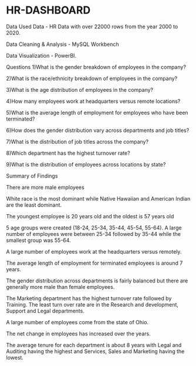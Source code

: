 # HR-DASHBOARD
Data Used
Data - HR Data with over 22000 rows from the year 2000 to 2020.

Data Cleaning & Analysis - MySQL Workbench

Data Visualization - PowerBI.

Questions
1)What is the gender breakdown of employees in the company?

2)What is the race/ethnicity breakdown of employees in the company?

3)What is the age distribution of employees in the company?

4)How many employees work at headquarters versus remote locations?

5)What is the average length of employment for employees who have been terminated?

6)How does the gender distribution vary across departments and job titles?

7)What is the distribution of job titles across the company?

8)Which department has the highest turnover rate?

9)What is the distribution of employees across locations by state?


Summary of Findings

There are more male employees

White race is the most dominant while Native Hawaiian and American Indian are the least dominant.

The youngest employee is 20 years old and the oldest is 57 years old

5 age groups were created (18-24, 25-34, 35-44, 45-54, 55-64). A large number of employees were between 25-34 followed by 35-44 while the smallest group was 55-64.

A large number of employees work at the headquarters versus remotely.

The average length of employment for terminated employees is around 7 years.

The gender distribution across departments is fairly balanced but there are generally more male than female employees.

The Marketing department has the highest turnover rate followed by Training. The least turn over rate are in the Research and development, Support and Legal departments.

A large number of employees come from the state of Ohio.

The net change in employees has increased over the years.

The average tenure for each department is about 8 years with Legal and Auditing having the highest and Services, Sales and Marketing having the lowest.
